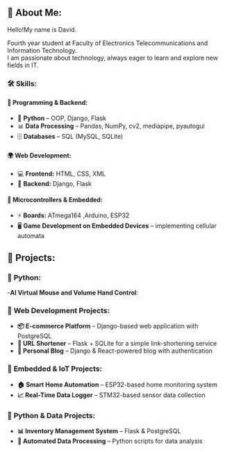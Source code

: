 ## 🌟 About Me:
Hello!My name is David.

Fourth year student at Faculty of Electronics Telecommunications and Information Technology.  
I am passionate about technology, always eager to learn and explore new fields in IT.

### 🛠 Skills:
#### 🚀 Programming & Backend:
- 🐍 **Python** – OOP, Django, Flask
- 📊 **Data Processing** – Pandas, NumPy, cv2, mediapipe, pyautogui
- 🗄️ **Databases** – SQL (MySQL, SQLite)

#### 🌍 Web Development:
- 💻 **Frontend:** HTML, CSS, XML
- 🔧 **Backend:** Django, Flask

#### 🔌 Microcontrollers & Embedded:
- ⚡ **Boards:** ATmega164 ,Arduino, ESP32
-  🖥️ **Game Development on Embedded Devices** – implementing cellular automata
  
## 🚀 Projects:

### 🔹 **Python:**
-**AI Virtual Mouse and Volume Hand Control**:



### 🔹 **Web Development Projects:**
- **📦 E-commerce Platform** – Django-based web application with PostgreSQL  
- **🔗 URL Shortener** – Flask + SQLite for a simple link-shortening service  
- **📑 Personal Blog** – Django & React-powered blog with authentication  

### 🔹 **Embedded & IoT Projects:**
- **🏠 Smart Home Automation** – ESP32-based home monitoring system  
- **📈 Real-Time Data Logger** – STM32-based sensor data collection  

### 🔹 **Python & Data Projects:**
- **📊 Inventory Management System** – Flask & PostgreSQL  
- **🔄 Automated Data Processing** – Python scripts for data analysis  
